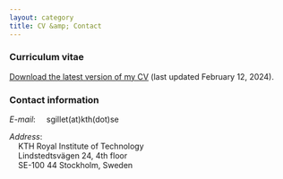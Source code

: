 ```yaml
---
layout: category
title: CV &amp; Contact
---
```

### Curriculum vitae

[Download the latest version of my CV](/assets/pdf/CV_SarahGillet.pdf) (last updated February 12, 2024).

### Contact information

*E-mail*: &nbsp;&nbsp;&nbsp; sgillet(at)kth(dot)se  

*Address*:  
&nbsp;&nbsp;&nbsp; KTH Royal Institute of Technology  
&nbsp;&nbsp;&nbsp; Lindstedtsv&auml;gen 24, 4th floor  
&nbsp;&nbsp;&nbsp; SE-100 44 Stockholm, Sweden